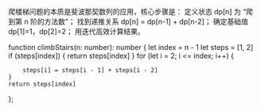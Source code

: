 爬楼梯问题的本质是斐波那契数列的应用，核心步骤是：
定义状态 dp[n] 为 “爬到第 n 阶的方法数”；
找到递推关系 dp[n] = dp[n-1] + dp[n-2]；
确定基础值 dp[1]=1，dp[2]=2；
用迭代高效计算结果。


function climbStairs(n: number): number {
    let index = n - 1
    let steps = [1, 2]
    if (steps[index]) {
        return steps[index]
    }
    for (let i = 2; i <= index; i++) {

        steps[i] = steps[i - 1] + steps[i - 2]
    }
    return steps[index]
};
